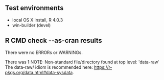 ## Test environments
* local OS X install, R 4.0.3
* win-builder (devel)

## R CMD check --as-cran results
There were no ERRORs or WARNINGs.

There was 1 NOTE: Non-standard file/directory
    found at top level: 'data-raw'
The data-raw/ idiom is recommended here:
https://r-pkgs.org/data.html#data-sysdata.
